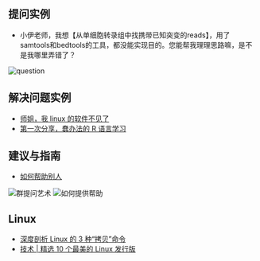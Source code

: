 ## 提问实例
* 小伊老师，我想【从单细胞转录组中找携带已知突变的reads】，用了samtools和bedtools的工具，都没能实现目的。您能帮我理理思路嘛，是不是我哪里弄错了？

![question](bam.png)

## 解决问题实例
* [师姐，我 linux 的软件不见了](https://mp.weixin.qq.com/s?__biz=MzI1MjU5MjMzNA==&mid=2247488085&idx=1&sn=29ba452325ff9714d303b3726513cf55&chksm=e9e03bf4de97b2e2d6662b2ee78979ad8954bc1b3711d2ea6323d8e82c724e904dcaed03429b&mpshare=1&scene=1&srcid=&sharer_sharetime=1586646429600&sharer_shareid=49bb68e4d4ad9f65af077f4e54025da0&key=2254661a1f05404b08c65fda78d4693a13eaef10285bb63117c976ef8b1375ba487dc76314001c8c81512daecaf9acaf1675f6df511348f66f625d2a392964e18d36cdd72a7cb211b122916835984062&ascene=1&uin=MjEyMzUzNDk2MQ%3D%3D&devicetype=Windows+XP&version=62060841&lang=zh_CN&exportkey=AY%2FX5S8LLgOARiDEJpFGsUg%3D&pass_ticket=cMlLM1k1vxe8Sy9AOAciqZboNbUkXBH61ttUO8SpflnI3x%2BVR5MBTxGgLH%2BoEZlS)
* [第一次分享，蠢办法的 R 语言学习](https://mp.weixin.qq.com/s?__biz=Mzg4NzMwODY1Mw==&mid=2247483657&idx=1&sn=252399ace2850623ec8666114e3fd573&chksm=cf8d290bf8faa01d4b34cccb7db68ed964940496af46ceb9241306f3b1e0cc6652700caa1812&mpshare=1&scene=1&srcid=&sharer_sharetime=1589945069410&sharer_shareid=49bb68e4d4ad9f65af077f4e54025da0&key=ee7920faaaff2a8ba8c5e53bea38d1dfbd92b8a6b8f4a2566735d2c41be74ec34a48f92fed247d39f75fb29f9167d4d97f5b5f03738090e92875a6463d6f73252262fdbed5dab6474546903869f147a5&ascene=1&uin=MjEyMzUzNDk2MQ%3D%3D&devicetype=Windows+XP&version=62060841&lang=zh_CN&exportkey=ATE84xcHZgUBBvMJsuYMPGE%3D&pass_ticket=WeQ%2F9lMsk9TGefvhi5xsI1DxDC0Tuk826MThQy%2BRPMirkkwS6E8ZoGX%2BTcUnIroA)



## 建议与指南

* [如何帮助别人](https://kaopubear.top/blog/2020-09-16-howtobehelpful/)

![群提问艺术](/work/GitHub/course_Linux/materials/materials.assets/群提问艺术.png)
![如何提供帮助](/work/GitHub/course_Linux/materials/materials.assets/如何提供帮助.png)

## Linux

* [深度剖析 Linux 的 3 种“拷贝”命令](https://mp.weixin.qq.com/s/WzKHogp_eqvnYucIRsLrvA)
* [技术 | 精选 10 个最美的 Linux 发行版](https://linux.cn/article-14501-1.html)

